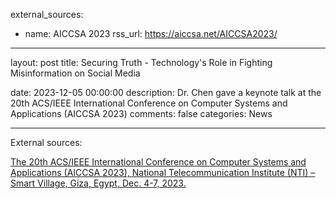 external_sources:
  - name: AICCSA 2023
    rss_url: https://aiccsa.net/AICCSA2023/
---
layout: post
title: Securing Truth - Technology's Role in Fighting Misinformation on Social Media

date: 2023-12-05 00:00:00
description: Dr. Chen gave a keynote talk at the 20th ACS/IEEE International Conference on Computer Systems and Applications (AICCSA 2023)
comments: false
categories: News

---
External sources:

[The 20th ACS/IEEE International Conference on Computer Systems and Applications (AICCSA 2023), National Telecommunication Institute (NTI) – Smart Village, Giza, Egypt, Dec. 4-7, 2023.](https://aiccsa.net/AICCSA2023/)



